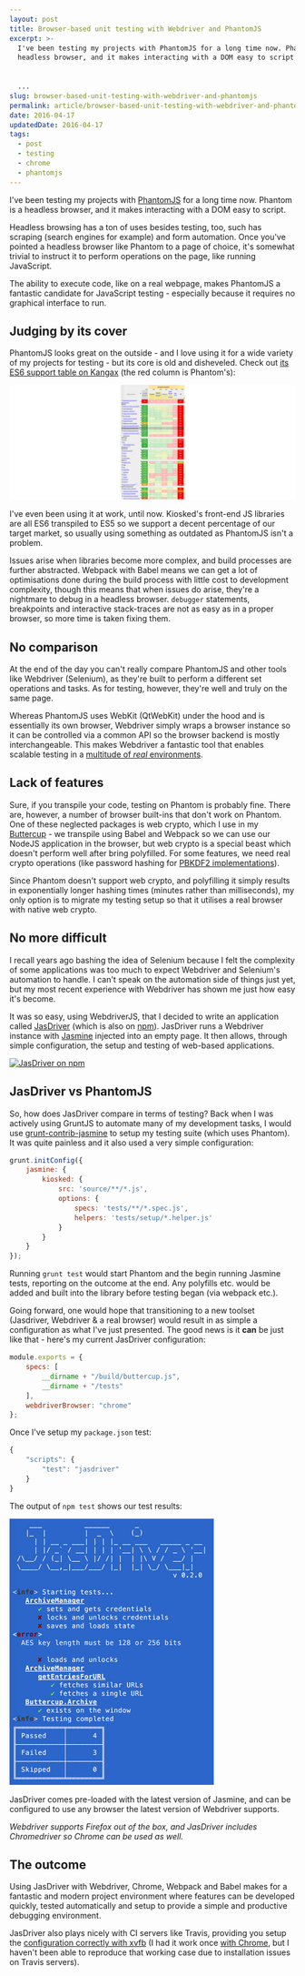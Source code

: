 ```yaml
---
layout: post
title: Browser-based unit testing with Webdriver and PhantomJS
excerpt: >-
  I've been testing my projects with PhantomJS for a long time now. Phantom is a
  headless browser, and it makes interacting with a DOM easy to script.


  ...
slug: browser-based-unit-testing-with-webdriver-and-phantomjs
permalink: article/browser-based-unit-testing-with-webdriver-and-phantomjs/index.html
date: 2016-04-17
updatedDate: 2016-04-17
tags:
  - post
  - testing
  - chrome
  - phantomjs
---
```


I've been testing my projects with [PhantomJS](http://phantomjs.org/) for a long time now. Phantom is a headless browser, and it makes interacting with a DOM easy to script.

Headless browsing has a ton of uses besides testing, too, such has scraping (search engines for example) and form automation. Once you've pointed a headless browser like Phantom to a page of choice, it's somewhat trivial to instruct it to perform operations on the page, like running JavaScript.

The ability to execute code, like on a real webpage, makes PhantomJS a fantastic candidate for JavaScript testing - especially because it requires no graphical interface to run.

## Judging by its cover
PhantomJS looks great on the outside - and I love using it for a wide variety of my projects for testing - but its core is old and disheveled. Check out [its ES6 support table on Kangax](https://kangax.github.io/compat-table/es6/#phantom) (the red column is Phantom's):

[![phantomjs es6 support](phantom_kangax.png)](https://kangax.github.io/compat-table/es6/#phantom)

I've even been using it at work, until now. Kiosked's front-end JS libraries are all ES6 transpiled to ES5 so we support a decent percentage of our target market, so usually using something as outdated as PhantomJS isn't a problem.

Issues arise when libraries become more complex, and build processes are further abstracted. Webpack with Babel means we can get a lot of optimisations done during the build process with little cost to development complexity, though this means that when issues do arise, they're a nightmare to debug in a headless browser. `debugger` statements, breakpoints and interactive stack-traces are not as easy as in a proper browser, so more time is taken fixing them.

## No comparison
At the end of the day you can't really compare PhantomJS and other tools like Webdriver (Selenium), as they're built to perform a different set operations and tasks. As for testing, however, they're well and truly on the same page.

Whereas PhantomJS uses WebKit (QtWebKit) under the hood and is essentially its own browser, Webdriver simply wraps a browser instance so it can be controlled via a common API so the browser backend is mostly interchangeable. This makes Webdriver a fantastic tool that enables scalable testing in a [multitude of _real_ environments](http://www.chrisle.me/2013/08/5-reasons-i-chose-selenium-over-phantomjs/).

## Lack of features
Sure, if you transpile your code, testing on Phantom is probably fine. There are, however, a number of browser built-ins that don't work on Phantom. One of these neglected packages is web crypto, which I use in my [Buttercup](https://buttercup.pw) - we transpile using Babel and Webpack so we can use our NodeJS application in the browser, but web crypto is a special beast which doesn't perform well after bring polyfilled. For some features, we need real crypto operations (like password hashing for [PBKDF2 implementations](https://github.com/buttercup-pw/buttercup-core-web/commit/3770deb0535be3261bda407471dfc5f2594ae28d#diff-3f4121a517150f2bf6a9e4e4643ec889R27)).

Since Phantom doesn't support web crypto, and polyfilling it simply results in exponentially longer hashing times (minutes rather than milliseconds), my only option is to migrate my testing setup so that it utilises a real browser with native web crypto.

## No more difficult
I recall years ago bashing the idea of Selenium because I felt the complexity of some applications was too much to expect Webdriver and Selenium's automation to handle. I can't speak on the automation side of things just yet, but my most recent experience with Webdriver has shown me just how easy it's become.

It was so easy, using WebdriverJS, that I decided to write an application called [JasDriver](https://github.com/perry-mitchell/jasdriver) (which is also on [npm](https://www.npmjs.com/package/jasdriver)). JasDriver runs a Webdriver instance with [Jasmine](http://jasmine.github.io/) injected into an empty page. It then allows, through simple configuration, the setup and testing of web-based applications.

[![JasDriver on npm](https://nodei.co/npm/jasdriver.png?downloads=true&downloadRank=true&stars=true)](https://www.npmjs.com/package/jasdriver)

## JasDriver vs PhantomJS
So, how does JasDriver compare in terms of testing? Back when I was actively using GruntJS to automate many of my development tasks, I would use [grunt-contrib-jasmine](https://www.npmjs.com/package/grunt-contrib-jasmine) to setup my testing suite (which uses Phantom). It was quite painless and it also used a very simple configuration:

```javascript
grunt.initConfig({
    jasmine: {
        kiosked: {
            src: 'source/**/*.js',
            options: {
                specs: 'tests/**/*.spec.js',
                helpers: 'tests/setup/*.helper.js'
            }
        }
    }
});
```

Running `grunt test` would start Phantom and the begin running Jasmine tests, reporting on the outcome at the end. Any polyfills etc. would be added and built into the library before testing began (via webpack etc.).

Going forward, one would hope that transitioning to a new toolset (Jasdriver, Webdriver & a real browser) would result in as simple a configuration as what I've just presented. The good news is it **can** be just like that - here's my current JasDriver configuration:

```javascript
module.exports = {
    specs: [
        __dirname + "/build/buttercup.js",
        __dirname + "/tests"
    ],
    webdriverBrowser: "chrome"
};
```

Once I've setup my `package.json` test:

```javascript
{
    "scripts": {
        "test": "jasdriver"
    }
}
```

The output of `npm test` shows our test results:

[![jasdriver tests](jasdriver.jpg)](https://www.npmjs.com/package/jasdriver)

JasDriver comes pre-loaded with the latest version of Jasmine, and can be configured to use any browser the latest version of Webdriver supports.

_Webdriver supports Firefox out of the box, and JasDriver includes Chromedriver so Chrome can be used as well._

## The outcome
Using JasDriver with Webdriver, Chrome, Webpack and Babel makes for a fantastic and modern project environment where features can be developed quickly, tested automatically and setup to provide a simple and productive debugging environment.

JasDriver also plays nicely with CI servers like Travis, providing you setup the [configuration correctly with xvfb](https://github.com/perry-mitchell/jasdriver/blob/2bca60910225022f6f53a26adc8eb948c59f00b1/.travis.yml) (I had it work once [with Chrome](http://blog.500tech.com/setting-up-travis-ci-to-run-tests-on-latest-google-chrome-version/), but I haven't been able to reproduce that working case due to installation issues on Travis servers).
